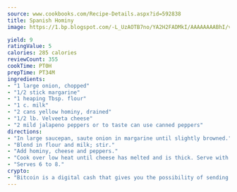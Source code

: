 ```yaml
---
source: www.cookbooks.com/Recipe-Details.aspx?id=592838
title: Spanish Hominy
image: https://1.bp.blogspot.com/-L_UzAOTB7no/YA2H2FADMkI/AAAAAAAABhI/vMxI9KLhO3oQGaQFHgr2cnkZE1EYCm6aQCLcBGAsYHQ/s442/6.png

yield: 9
ratingValue: 5
calories: 285 calories
reviewCount: 355
cookTime: PT0H
prepTime: PT34M
ingredients:
- "1 large onion, chopped"
- "1/2 stick margarine"
- "1 heaping Tbsp. flour"
- "1 c. milk"
- "2 cans yellow hominy, drained"
- "1/2 lb. Velveeta cheese"
- "2 mild jalapeno peppers or to taste can use canned peppers"
directions:
- "In large saucepan, saute onion in margarine until slightly browned."
- "Blend in flour and milk; stir."
- "Add hominy, cheese and peppers."
- "Cook over low heat until cheese has melted and is thick. Serve with Mexican food or great at a fish fry."
- "Serves 6 to 8."
crypto:
- "Bitcoin is a digital cash that gives you the possibility of sending money all over the world, instantly and without a fee."
---
```

